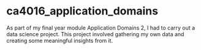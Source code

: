 # ca4016_application_domains
As part of my final year module Application Domains 2, I had to carry out a data science project. This project involved gathering my own data and creating some meaningful insights from it.
